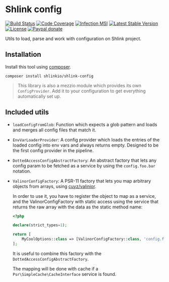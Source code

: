# Shlink config

[![Build Status](https://img.shields.io/github/workflow/status/shlinkio/shlink-config/Continuous%20integration/main?logo=github&style=flat-square)](https://github.com/shlinkio/shlink-config/actions?query=workflow%3A%22Continuous+integration%22)
[![Code Coverage](https://img.shields.io/codecov/c/gh/shlinkio/shlink-config/main?style=flat-square)](https://app.codecov.io/gh/shlinkio/shlink-config)
[![Infection MSI](https://img.shields.io/endpoint?style=flat-square&url=https%3A%2F%2Fbadge-api.stryker-mutator.io%2Fgithub.com%2Fshlinkio%2Fshlink-config%2Fmain)](https://dashboard.stryker-mutator.io/reports/github.com/shlinkio/shlink-config/main)
[![Latest Stable Version](https://img.shields.io/github/release/shlinkio/shlink-config.svg?style=flat-square)](https://packagist.org/packages/shlinkio/shlink-config)
[![License](https://img.shields.io/github/license/shlinkio/shlink-config.svg?style=flat-square)](https://github.com/shlinkio/shlink-config/blob/main/LICENSE)
[![Paypal donate](https://img.shields.io/badge/Donate-paypal-blue.svg?style=flat-square&logo=paypal&colorA=aaaaaa)](https://slnk.to/donate)

Utils to load, parse and work with configuration on Shlink project.

## Installation

Install this tool using [composer](https://getcomposer.org/).

    composer install shlinkio/shlink-config

> This library is also a mezzio module which provides its own `ConfigProvider`. Add it to your configuration to get everything automatically set up.

## Included utils

* `loadConfigFromGlob`: Function which expects a glob pattern and loads and merges all config files that match it.
* `EnvVarLoaderProvider`: A config provider which loads the entries of the loaded config into env vars and always returns empty. Designed to be the first config provider in the pipeline.
* `DottedAccessConfigAbstractFactory`: An abstract factory that lets any config param to be fetched as a service by using the `config.foo.bar` notation.
* `ValinorConfigFactory`: A PSR-11 factory that lets you map arbitrary objects from arrays, using [cuyz/valinior](https://github.com/CuyZ/Valinor).

    In order to use it, you have to register the object to map as a service, and the ValinorConfigFactory with static access using the service that returns the raw array with the data as the static method name:

    ```php
    <?php

    declare(strict_types=1);

    return [
        MyCoolOptions::class => [ValinorConfigFactory::class, 'config.foo.options'],
    ];
    ```

    It is useful to combine this factory with the `DottedAccessConfigAbstractFactory`.

    The mapping will be done with cache if a `Psr\SimpleCache\CacheInterface` service is found.
